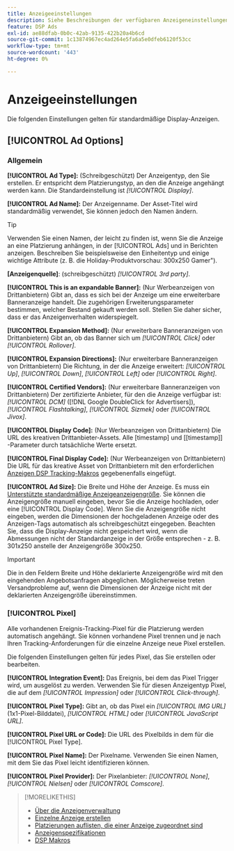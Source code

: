 ```yaml
---
title: Anzeigeeinstellungen
description: Siehe Beschreibungen der verfügbaren Anzeigeneinstellungen für Display-Anzeigen.
feature: DSP Ads
exl-id: ae88dfab-0b0c-42ab-9135-422b20a4b6cd
source-git-commit: 1c13874967ec4ad264e5fa6a5e0dfeb6120f53cc
workflow-type: tm+mt
source-wordcount: '443'
ht-degree: 0%

---
```


# Anzeigeeinstellungen

Die folgenden Einstellungen gelten für standardmäßige Display-Anzeigen.

## [!UICONTROL Ad Options]

### Allgemein

**[!UICONTROL Ad Type]:** (Schreibgeschützt) Der Anzeigentyp, den Sie erstellen. Er entspricht dem Platzierungstyp, an den die Anzeige angehängt werden kann. Die Standardeinstellung ist *[!UICONTROL Display]*.

**[!UICONTROL Ad Name]:** Der Anzeigenname. Der Asset-Titel wird standardmäßig verwendet, Sie können jedoch den Namen ändern.

>[!TIP]
>
> Verwenden Sie einen Namen, der leicht zu finden ist, wenn Sie die Anzeige an eine Platzierung anhängen, in der [!UICONTROL Ads] und in Berichten anzeigen. Beschreiben Sie beispielsweise den Einheitentyp und einige wichtige Attribute (z. B. die Holiday-Produktvorschau: 300x250 Gamer&quot;).

**\[Anzeigenquelle\]**: (schreibgeschützt) *[!UICONTROL 3rd party]*.

**[!UICONTROL This is an expandable Banner]:** (Nur Werbeanzeigen von Drittanbietern) Gibt an, dass es sich bei der Anzeige um eine erweiterbare Banneranzeige handelt. Die zugehörigen Erweiterungsparameter bestimmen, welcher Bestand gekauft werden soll. Stellen Sie daher sicher, dass er das Anzeigenverhalten widerspiegelt.

**[!UICONTROL Expansion Method]:** (Nur erweiterbare Banneranzeigen von Drittanbietern) Gibt an, ob das Banner sich um *[!UICONTROL Click]* oder *[!UICONTROL Rollover]*.

**[!UICONTROL Expansion Directions]:** (Nur erweiterbare Banneranzeigen von Drittanbietern) Die Richtung, in der die Anzeige erweitert: *[!UICONTROL Up]*, *[!UICONTROL Down]*, *[!UICONTROL Left]* oder *[!UICONTROL Right]*.

**[!UICONTROL Certified Vendors]:** (Nur erweiterbare Banneranzeigen von Drittanbietern) Der zertifizierte Anbieter, für den die Anzeige verfügbar ist: *[!UICONTROL DCM]* ([!DNL Google DoubleClick for Advertisers]), *[!UICONTROL Flashtalking]*, *[!UICONTROL Sizmek]* oder *[!UICONTROL Jivox]*.

**[!UICONTROL Display Code]:** (Nur Werbeanzeigen von Drittanbietern) Die URL des kreativen Drittanbieter-Assets. Alle [timestamp] und [[timestamp]] -Parameter durch tatsächliche Werte ersetzt.

**[!UICONTROL Final Display Code]:** (Nur Werbeanzeigen von Drittanbietern) Die URL für das kreative Asset von Drittanbietern mit den erforderlichen [Anzeigen DSP Tracking-Makros](/help/dsp/campaign-management/macros.md) gegebenenfalls eingefügt.

**[!UICONTROL Ad Size]:** Die Breite und Höhe der Anzeige. Es muss ein [Unterstützte standardmäßige Anzeigeanzeigengröße](ad-specs.md). Sie können die Anzeigengröße manuell eingeben, bevor Sie die Anzeige hochladen, oder eine [!UICONTROL Display Code]. Wenn Sie die Anzeigengröße nicht eingeben, werden die Dimensionen der hochgeladenen Anzeige oder des Anzeigen-Tags automatisch als schreibgeschützt eingegeben. Beachten Sie, dass die Display-Anzeige nicht gespeichert wird, wenn die Abmessungen nicht der Standardanzeige in der Größe entsprechen - z. B. 301x250 anstelle der Anzeigengröße 300x250.

>[!IMPORTANT]
>
> Die in den Feldern Breite und Höhe deklarierte Anzeigengröße wird mit den eingehenden Angebotsanfragen abgeglichen. Möglicherweise treten Versandprobleme auf, wenn die Dimensionen der Anzeige nicht mit der deklarierten Anzeigengröße übereinstimmen.

### [!UICONTROL Pixel]

Alle vorhandenen Ereignis-Tracking-Pixel für die Platzierung werden automatisch angehängt. Sie können vorhandene Pixel trennen und je nach Ihren Tracking-Anforderungen für die einzelne Anzeige neue Pixel erstellen.

Die folgenden Einstellungen gelten für jedes Pixel, das Sie erstellen oder bearbeiten.

**[!UICONTROL Integration Event]:** Das Ereignis, bei dem das Pixel Trigger wird, um ausgelöst zu werden. Verwenden Sie für diesen Anzeigentyp Pixel, die auf dem *[!UICONTROL Impression]* oder *[!UICONTROL Click-through]*.

**[!UICONTROL Pixel Type]:** Gibt an, ob das Pixel ein *[!UICONTROL IMG URL]* (1x1-Pixel-Bilddatei), *[!UICONTROL HTML]* oder *[!UICONTROL JavaScript URL]*.

**[!UICONTROL Pixel URL or Code]:** Die URL des Pixelbilds in dem für die [!UICONTROL Pixel Type].

**[!UICONTROL Pixel Name]:** Der Pixelname. Verwenden Sie einen Namen, mit dem Sie das Pixel leicht identifizieren können.

**[!UICONTROL Pixel Provider]:** Der Pixelanbieter: *[!UICONTROL None]*, *[!UICONTROL Nielsen]* oder *[!UICONTROL Comscore]*.

>[!MORELIKETHIS]
>
>* [Über die Anzeigenverwaltung](ad-about.md)
>* [Einzelne Anzeige erstellen](ad-create.md)
>* [Platzierungen auflisten, die einer Anzeige zugeordnet sind](ad-list-placements.md)
>* [Anzeigenspezifikationen](ad-specs.md)
>* [DSP Makros](/help/dsp/campaign-management/macros.md)

